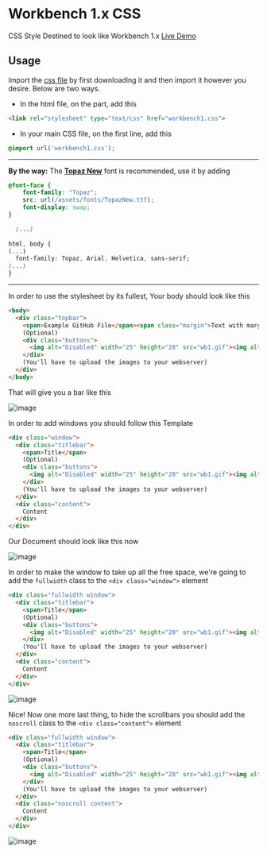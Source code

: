 # Workbench 1.x CSS
CSS Style Destined to look like Workbench 1.x [Live Demo](https://xproot.github.io/Workbench1CSS/)

## Usage
Import the [css file](https://raw.githubusercontent.com/xproot/Workbench1CSS/main/workbench1.css) by first downloading it and then import it however you desire.
Below are two ways.
- In the html file, on the <head> part, add this 
```html
<link rel="stylesheet" type="text/css" href="workbench1.css">  
```
- In your main CSS file, on the first line, add this
```css
@import url('workbench1.css');  
```
---
 
**By the way:** The [**Topaz New**](https://www.dafont.com/topaz-new.font) font is recommended, use it by adding 
```css
@font-face {
    font-family: "Topaz";
    src: url(/assets/fonts/TopazNew.ttf);
    font-display: swap;
}

  (...)
 
html, body { 
(...)
  font-family: Topaz, Arial, Helvetica, sans-serif; 
(...)
}
```

---
  
In order to use the stylesheet by its fullest, Your body should look like this
```html
<body>
  <div class="topbar">
    <span>Example GitHub File</span><span class="margin">Text with margin</span>   
    (Optional)
    <div class="buttons">
      <img alt="Disabled" width="25" height="20" src="wb1.gif"><img alt="Disabled" width="28" height="20" src="wb2.gif"> 
    </div>
    (You'll have to upload the images to your webserver)
  </div>
</body>
```
  
That will give you a bar like this
  
![image](https://user-images.githubusercontent.com/49620652/172032152-d39fe635-f599-49d9-bc38-c5f0ac5c1125.png)


In order to add windows you should follow this Template
```html
<div class="window">
  <div class="titlebar">
    <span>Title</span>
    (Optional)
    <div class="buttons">
      <img alt="Disabled" width="25" height="20" src="wb1.gif"><img alt="Disabled" width="28" height="20" src="wb2.gif">
    </div>
    (You'll have to upload the images to your webserver)
  </div>
  <div class="content">
    Content
  </div>
</div>
```
Our Document should look like this now
  
![image](https://user-images.githubusercontent.com/49620652/172032161-385d2547-c641-47f6-8c6d-ceb0f33e30e6.png)

In order to make the window to take up all the free space, we're going to add the ```fullwidth``` class to the ```<div class="window">``` element
  
```html
<div class="fullwidth window">
  <div class="titlebar">
    <span>Title</span>
    (Optional)
    <div class="buttons">
      <img alt="Disabled" width="25" height="20" src="wb1.gif"><img alt="Disabled" width="28" height="20" src="wb2.gif">
    </div>
    (You'll have to upload the images to your webserver)
  </div>
  <div class="content">
    Content
  </div>
</div>
```
  
![image](https://user-images.githubusercontent.com/49620652/172032192-48bf21db-e928-45cf-b9a4-2569a636f868.png)
  
Nice! Now one more last thing, to hide the scrollbars you should add the ```noscroll``` class to the ```<div class="content">``` element
  
```html
<div class="fullwidth window">
  <div class="titlebar">
    <span>Title</span>
    (Optional)
    <div class="buttons">
      <img alt="Disabled" width="25" height="20" src="wb1.gif"><img alt="Disabled" width="28" height="20" src="wb2.gif">
    </div>
    (You'll have to upload the images to your webserver)
  </div>
  <div class="noscroll content">
    Content
  </div>
</div>
```
  ![image](https://user-images.githubusercontent.com/49620652/172032238-db37419e-79b3-495c-9f29-72e1a4724c0f.png)
